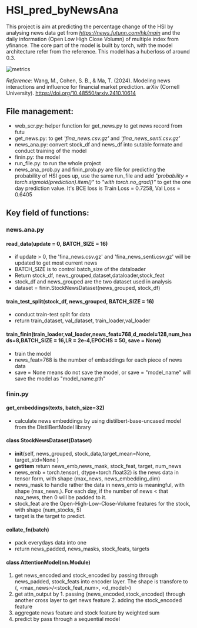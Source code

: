 # HSI_pred_byNewsAna
This project is aim at predicting the percentage change of the HSI by analysing news data get from *https://news.futunn.com/hk/main* and the daily information (Open Low High Close Volumn) of multiple index from yfinance. The core part of the model is built by torch, with the model architecture refer from the reference. This model has a huberloss of around 0.3.

![metrics](https://github.com/user-attachments/assets/51d6a4b5-8225-48ac-8644-e943a08698d8)

_Reference_: Wang, M., Cohen, S. B., & Ma, T. (2024). Modeling news interactions and influence for financial market prediction. arXiv (Cornell University). https://doi.org/10.48550/arxiv.2410.10614
## File management:
- web_scr.py: helper function for get_news.py to get news record from futu
- get_news.py: to get *'fina_news.csv.gz'* and *'fina_news_senti.csv.gz'*
- news_ana.py: convert stock_df and news_df into sutable formate and conduct training of the model
- finin.py: the model
- run_file.py: to run the whole project
- news_ana_prob.py and finin_prob.py are file for predicting the probability of HSI goes up, use the same run_file and add *"probability = torch.sigmoid(prediction).item()"* to *"with torch.no_grad()"* to get the one day prediction value. It's BCE loss is Train Loss = 0.7258, Val Loss = 0.6405

## Key field of functions:

### news.ana.py
#### read_data(update = 0, BATCH_SIZE = 16) 
- if update > 0, the 'fina_news.csv.gz' and 'fina_news_senti.csv.gz' will be updated to get most current news
- BATCH_SIZE is to control batch_size of the dataloader
- Return stock_df, news_grouped,dataset,dataloader,stock_feat
- stock_df and news_grouped are the two dataset used in analysis
- dataset = finin.StockNewsDataset(news_grouped, stock_df)

#### train_test_split(stock_df, news_grouped, BATCH_SIZE = 16)
- conduct train-test split for data
- return train_dataset, val_dataset, train_loader,val_loader

#### train_finin(train_loader,val_loader,news_feat=768,d_model=128,num_heads=8,BATCH_SIZE = 16,LR = 2e-4,EPOCHS = 50, save = None)
- train the model
- news_feat=768 is the number of embaddings for each piece of news data
- save = None means do not save the model, or save = "model_name" will save the model as "model_name.pth"


### finin.py
#### get_embeddings(texts, batch_size=32)
- calculate news embeddings by using distilbert-base-uncased model from the DistilBertModel library

#### class StockNewsDataset(Dataset)
- __init__(self, news_grouped, stock_data,target_mean=None, target_std=None )
- __getitem__ return news_emb,news_mask, stock_feat, target, num_news
- news_emb = torch.tensor(<news>, dtype=torch.float32) is the news data in tensor form, with shape (max_news, news_embedding_dim)
- news_mask to handle rather the data in  news_emb is meaningful, with shape (max_news,). For each day, if the number of news < that nax_news, then 0 will be padded to it.
- stock_feat are the Open-High-Low-Close-Volume features for the stock, with shape (num_stocks, 5)
- target is the target to predict.

#### collate_fn(batch)
- pack everydays data into one
- return news_padded, news_masks, stock_feats, targets


#### class AttentionModel(nn.Module)
1. get news_encoded and stock_encoded by passing through news_padded, stock_feats into encoder layer. The shape is transfore to (<Batch>, <max_news>/<stock_feat_num>, <d_model>)
2. get attn_output by 1. passing (news_encoded,stock_encoded) through another cross layer to get news feature 2. adding the stock_encoded feature
3. aggregate news feature and stock feature by weighted sum
4. predict by pass through a sequential model


